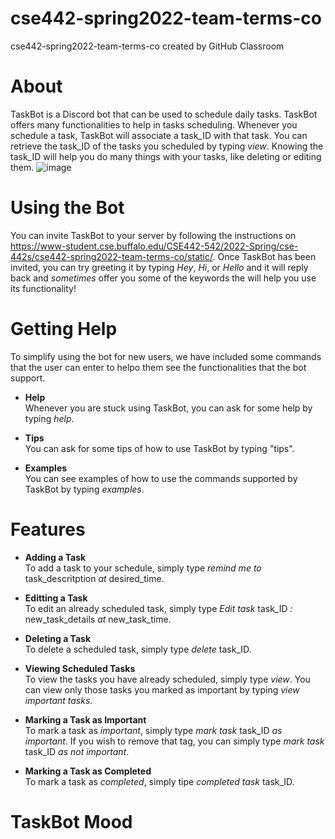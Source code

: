 # cse442-spring2022-team-terms-co
cse442-spring2022-team-terms-co created by GitHub Classroom

# **About**
TaskBot is a Discord bot that can be used to schedule daily tasks. TaskBot offers many functionalities to help in tasks scheduling. Whenever you schedule a task, TaskBot
will associate a task_ID with that task. You can retrieve the task_ID of the tasks you scheduled by typing *view*. Knowing the task_ID will help you do many things with 
your tasks, like deleting or editing them. 
![image](https://user-images.githubusercontent.com/43181965/161441175-a41d4a3d-bfd9-4864-b452-45843af50e18.png)

# **Using the Bot**
You can invite TaskBot to your server by following the instructions on https://www-student.cse.buffalo.edu/CSE442-542/2022-Spring/cse-442s/cse442-spring2022-team-terms-co/static/. Once TaskBot has been invited, you can try greeting it by typing *Hey*, *Hi*, or *Hello* and it will reply back and *sometimes* offer you some of the keywords the will help you use its functionality! 

# **Getting Help**
To simplify using the bot for new users, we have included some commands that the user can enter to helpo them see the functionalities that the bot support.

+ **Help**<br>
Whenever you are stuck using TaskBot, you can ask for some help by typing *help*.

+ **Tips**<br>
You can ask for some tips of how to use TaskBot by typing "tips".

+ **Examples**<br>
You can see examples of how to use the commands supported by TaskBot by typing *examples*.

# **Features**
+ **Adding a Task**<br>
To add a task to your schedule, simply type *remind me to* task_descritption *at* desired_time.

+ **Editting a Task**<br>
To edit an already scheduled task, simply type *Edit task* task_ID *:* new_task_details *at* new_task_time.

+ **Deleting a Task**<br>
To delete a scheduled task, simply type *delete* task_ID.

+ **Viewing Scheduled Tasks**<br>
To view the tasks you have already scheduled, simply type *view*. You can view only those tasks you marked as important by typing *view important tasks*.

+ **Marking a Task as Important**<br>
To mark a task as *important*, simply type *mark task* task_ID *as important*. If you wish to remove that tag, you can simply type *mark task* task_ID *as not important*. 

+ **Marking a Task as Completed**<br>
To mark a task as *completed*, simply tipe *completed task* task_ID.

# **TaskBot Mood**
